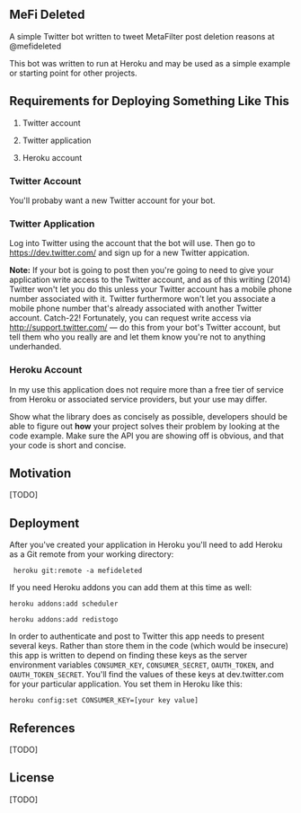 ## MeFi Deleted

A simple Twitter bot written to tweet MetaFilter post deletion reasons at @mefideleted

This bot was written to run at Heroku and may be used as a simple example or starting point for other projects.

## Requirements for Deploying Something Like This

1) Twitter account

2) Twitter application

3) Heroku account

### Twitter Account

You'll probaby want a new Twitter account for your bot.

### Twitter Application

Log into Twitter using the account that the bot will use. Then go to https://dev.twitter.com/ and sign up for a new Twitter appication. 

**Note:** If your bot is going to post then you're going to need to give your application write access to the Twitter account, and as of this writing (2014) Twitter won't let you do this unless your Twitter account has a mobile phone number associated with it. Twitter furthermore won't let you associate a mobile phone number that's already associated with another Twitter account. Catch-22! Fortunately, you can request write access via http://support.twitter.com/ — do this from your bot's Twitter account, but tell them who you really are and let them know you're not to anything underhanded.

### Heroku Account

In my use this application does not require more than a free tier of service from Heroku or associated service providers, but your use may differ. 

Show what the library does as concisely as possible, developers should be able to figure out **how** your project solves their problem by looking at the code example. Make sure the API you are showing off is obvious, and that your code is short and concise.

## Motivation

[TODO]

## Deployment

After you've created your application in Heroku you'll need to add Heroku as a Git remote from your working directory: 

     heroku git:remote -a mefideleted

If you need Heroku addons you can add them at this time as well: 

    heroku addons:add scheduler

    heroku addons:add redistogo

In order to authenticate and post to Twitter this app needs to present several keys. Rather than store them in the code (which would be insecure) this app is written to depend on finding these keys as the server environment variables `CONSUMER_KEY`, `CONSUMER_SECRET`, `OAUTH_TOKEN`, and `OAUTH_TOKEN_SECRET`. You'll find the values of these keys at dev.twitter.com for your particular application. You set them in Heroku like this:

    heroku config:set CONSUMER_KEY=[your key value]

## References

[TODO]

## License

[TODO]